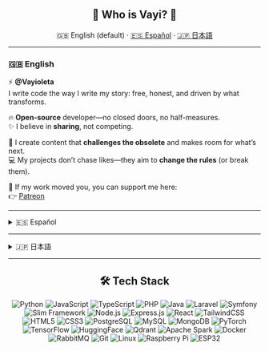 <h2 align="center">🌸 Who is Vayi? 🌸</h2>

<p align="center">
  🇬🇧 English (default) · 
  <a href="#es">🇪🇸 Español</a> · 
  <a href="#ja">🇯🇵 日本語</a>
</p>

---

<!-- English always expanded -->
<h3>🇬🇧 English</h3>

⚡ **@Vayioleta**  
I write code the way I write my story: free, honest, and driven by what transforms.

🔥 **Open-source** developer—no closed doors, no half-measures.  
✨ I believe in **sharing**, not competing.

📢 I create content that **challenges the obsolete** and makes room for what’s next.  
💻 My projects don’t chase likes—they aim to **change the rules** (or break them).

🖤 If my work moved you, you can support me here:  
👉 [Patreon](https://www.patreon.com/Vayioleta)

---

<!-- Español collapsible -->
<details id="es">
  <summary>🇪🇸 Español</summary>

⚡ **@Vayioleta**  
Escribo código como quien escribe su historia: libre, honesta y con amor por lo que transforma.

🔥 Desarrolladora de **código abierto** porque no creo en puertas cerradas ni en soluciones a medias.  
✨ Creo en **compartir**, no en competir.

📢 Hago contenido que **incomoda lo obsoleto** y abre paso a lo nuevo.  
💻 Mis proyectos no buscan *likes*, buscan **cambiar las reglas** (o romperlas).

🖤 Si algo de lo que creo te movió, puedes apoyarme aquí:  
👉 [Patreon](https://www.patreon.com/Vayioleta)

</details>

---

<!-- Japanese collapsible -->
<details id="ja">
  <summary>🇯🇵 日本語</summary>

⚡ **@Vayioleta**  
私は物語を書くようにコードを書きます。自由に、正直に、そして世界を変える力を信じて。

🔥 **オープンソース**開発者——閉ざされた扉も、中途半端な解決もいらない。  
✨ 競争よりも**共有**を信じています。

📢 私のコンテンツは**古い常識に揺さぶり**をかけ、新しい道をひらきます。  
💻 私のプロジェクトは「いいね」を求めません。**ルールを変える**（ときに壊す）ことを目指します。

🖤 共感してくれたら、こちらで応援できます：  
👉 [Patreon](https://www.patreon.com/Vayioleta)

</details>


---

<h2 align="center">🛠️ Tech Stack</h2>

<p align="center">
  <!-- Lenguajes principales -->
  <img src="https://img.shields.io/badge/Python-3776AB?style=for-the-badge&logo=python&logoColor=white" alt="Python"/>
  <img src="https://img.shields.io/badge/JavaScript-F7DF1E?style=for-the-badge&logo=javascript&logoColor=black" alt="JavaScript"/>
  <img src="https://img.shields.io/badge/TypeScript-3178C6?style=for-the-badge&logo=typescript&logoColor=white" alt="TypeScript"/>
  <img src="https://img.shields.io/badge/PHP-777BB4?style=for-the-badge&logo=php&logoColor=white" alt="PHP"/>
  <img src="https://img.shields.io/badge/Java-007396?style=for-the-badge&logo=java&logoColor=white" alt="Java"/>

  <!-- Frameworks / Backend -->
  <img src="https://img.shields.io/badge/Laravel-FF2D20?style=for-the-badge&logo=laravel&logoColor=white" alt="Laravel"/>
  <img src="https://img.shields.io/badge/Symfony-000000?style=for-the-badge&logo=symfony&logoColor=white" alt="Symfony"/>
  <img src="https://img.shields.io/badge/Slim-61DAFB?style=for-the-badge&logo=slim&logoColor=black" alt="Slim Framework"/>
  <img src="https://img.shields.io/badge/Node.js-339933?style=for-the-badge&logo=node.js&logoColor=white" alt="Node.js"/>
  <img src="https://img.shields.io/badge/Express.js-000000?style=for-the-badge&logo=express&logoColor=white" alt="Express.js"/>

  <!-- Frontend -->
  <img src="https://img.shields.io/badge/React-20232A?style=for-the-badge&logo=react&logoColor=61DAFB" alt="React"/>
  <img src="https://img.shields.io/badge/Tailwind_CSS-38B2AC?style=for-the-badge&logo=tailwind-css&logoColor=white" alt="TailwindCSS"/>
  <img src="https://img.shields.io/badge/HTML5-E34F26?style=for-the-badge&logo=html5&logoColor=white" alt="HTML5"/>
  <img src="https://img.shields.io/badge/CSS3-1572B6?style=for-the-badge&logo=css3&logoColor=white" alt="CSS3"/>

  <!-- Bases de datos -->
  <img src="https://img.shields.io/badge/PostgreSQL-4169E1?style=for-the-badge&logo=postgresql&logoColor=white" alt="PostgreSQL"/>
  <img src="https://img.shields.io/badge/MySQL-4479A1?style=for-the-badge&logo=mysql&logoColor=white" alt="MySQL"/>
  <img src="https://img.shields.io/badge/MongoDB-47A248?style=for-the-badge&logo=mongodb&logoColor=white" alt="MongoDB"/>

  <!-- Data / AI -->
  <img src="https://img.shields.io/badge/PyTorch-EE4C2C?style=for-the-badge&logo=pytorch&logoColor=white" alt="PyTorch"/>
  <img src="https://img.shields.io/badge/TensorFlow-FF6F00?style=for-the-badge&logo=tensorflow&logoColor=white" alt="TensorFlow"/>
  <img src="https://img.shields.io/badge/HuggingFace-FFD21E?style=for-the-badge&logo=huggingface&logoColor=black" alt="HuggingFace"/>
  <img src="https://img.shields.io/badge/Qdrant-FF4A4A?style=for-the-badge&logo=qdrant&logoColor=white" alt="Qdrant"/>
  <img src="https://img.shields.io/badge/Apache_Spark-E25A1C?style=for-the-badge&logo=apachespark&logoColor=white" alt="Apache Spark"/>

  <!-- Infra / Otros -->
  <img src="https://img.shields.io/badge/Docker-2496ED?style=for-the-badge&logo=docker&logoColor=white" alt="Docker"/>
  <img src="https://img.shields.io/badge/RabbitMQ-FF6600?style=for-the-badge&logo=rabbitmq&logoColor=white" alt="RabbitMQ"/>
  <img src="https://img.shields.io/badge/Git-F05032?style=for-the-badge&logo=git&logoColor=white" alt="Git"/>
  <img src="https://img.shields.io/badge/Linux-FCC624?style=for-the-badge&logo=linux&logoColor=black" alt="Linux"/>
  <img src="https://img.shields.io/badge/Raspberry_Pi-A22846?style=for-the-badge&logo=raspberrypi&logoColor=white" alt="Raspberry Pi"/>
  <img src="https://img.shields.io/badge/ESP32-000000?style=for-the-badge&logo=espressif&logoColor=white" alt="ESP32"/>

</p>

